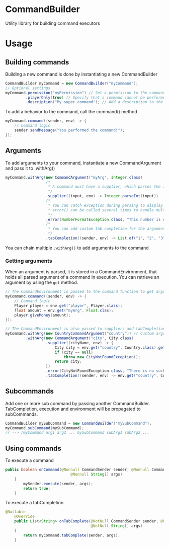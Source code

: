 # CommandBuilder
Utility library for building command executors

# Usage

## Building commands
Building a new command is done by instantiating a new CommandBuilder
```java
CommandBuilder myCommand = new CommandBuilder("myCommand");
// Optional settings
myCommand.permission("myPermission") // Set a permission to the command
         .playerOnly(true) // Specify that a command cannot be performed via the console
         .description("My super command"); // Add a description to the command
```
To add a behavior to the command, call the command() method
```java
myCommand.command((sender, env) -> {
    // Command logic
    sender.sendMessage("You performed the command!");
});
```

## Arguments

To add arguments to your command, instantiate a new CommandArgument and pass it to .withArg()
```java
myCommand.withArg(new CommandArgument("myArg", Integer.class)
                  /*
                   * A command must have a supplier, which parses the input given by the sender
                   */
                  .supplier((input, env) -> Integer.parseInt(input))
                  /*
                   * You can catch exception during parsing to display a useful error message to the sender
                   * error() can be called several times to handle multiple exceptions
                   */
                  .error(NumberFormatException.class, "This number is not valid")
                  /*
                   * You can add custom tab completion for the argument
                   */
                  .tabCompletion((sender, env) -> List.of("1", "2", "3"));
```

You can chain multiple `.withArg()` to add arguments to the command

### Getting arguments

When an argument is parsed, it is stored in a CommandEnvironment, that holds all parsed argument of a command in execution. You can retrieve an argument by using the `get` method.
```java
// The CommandEnvironment is passed to the command function to get arguments during command logic
myCommand.command((sender, env) -> {
    // Command logic
    Player player = env.get("player", Player.class);
    float amount = env.get("myArg", Float.clas);
    player.giveMoney(amount);
});

// The CommandEnvironment is also passed to suppliers and tabCompletion of arguments. That way the parsing and tabCompletion of an argument can depend on the value of a previous argument
myCommand.withArg(new CountryCommandArgument("country")) // Custom argument class
         .withArg(new CommandArgument("city", City.class)
                  .supplier((cityName, env) -> {
                      City city = env.get("country", Country.class).getCity(cityName);
                      if (city == null)
                          throw new CityNotFoundException();
                      return city;
                  })
                  .error(CityNotFoundException.class, "There is no such city in this country")
                  .tabCompletion((sender, env) -> env.get("country", Country.class).getCities().map(City::getName)));
```

## Subcommands

Add one or more sub command by passing another CommandBuilder. TabCompletion, execution and environment will be propagated to subCommands.
```java
CommandBuilder mySubCommand = new CommandBuilder("mySubCommand");
myCommand.subCommand(mySubCommand);
// --> /myCommand arg1 arg2 ... mySubCommand subArg1 subArg2 ...
```

## Using commands

To execute a command
```java
public boolean onCommand(@Nonnull CommandSender sender, @Nonnull Command command, @Nonnull String label,
                             @Nonnull String[] args)
    {
        mySender.execute(sender, args);
        return true;
    }
```

To execute a tabCompletion
```java
@Nullable
    @Override
    public List<String> onTabComplete(@NotNull CommandSender sender, @NotNull Command command, @NotNull String alias,
                                      @NotNull String[] args)
    {
        return myCommand.tabComplete(sender, args);
    }
```

